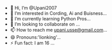 - 👋 Hi, I’m @Upani2007
- 👀 I’m interested in Cording, Ai and Buisness...
- 🌱 I’m currently learning Python Pros...
- 💞️ I’m looking to collaborate on ...
- 📫 How to reach me upani.usse@gmail.com...
- 😄 Pronouns:'lionking'...
- ⚡ Fun fact: I am 16 ...

<!---
Upani2007/Upani2007 is a ✨ special ✨ repository because its `README.md` (this file) appears on your GitHub profile.
You can click the Preview link to take a look at your changes.
--->
